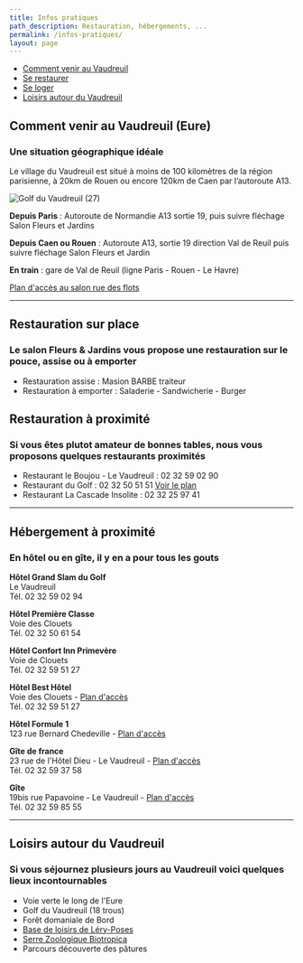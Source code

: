 ```yaml
---
title: Infos pratiques
path_description: Restauration, hébergements, ...
permalink: /infos-pratiques/
layout: page
---
```


- [Comment venir au Vaudreuil](#localisation)
- [Se restaurer](#restauration-sur-place)
- [Se loger](#hébergement-à-proximité)
- [Loisirs autour du Vaudreuil](#loisirs-autour-du-vaudreuil)

## Comment venir au Vaudreuil (Eure)
### Une situation géographique idéale

Le village du Vaudreuil est situé à moins de 100 kilomètres de la région parisienne, à 20km de Rouen ou encore 120km de Caen par l’autoroute A13.

![Golf du Vaudreuil (27)](http://www.moulin-de-connelles.fr/wp-content/uploads/2013/05/golf-vaudreuil.jpg)

**Depuis Paris** : Autoroute de Normandie A13 sortie 19, puis suivre fléchage Salon Fleurs et Jardins

**Depuis Caen ou Rouen** : Autoroute A13, sortie 19 direction Val de Reuil puis suivre fléchage Salon Fleurs et Jardin

**En train** : gare de Val de Reuil (ligne Paris - Rouen - Le Havre)

<a class="button dark" href="https://goo.gl/maps/Lg9BNZqmVvM2">Plan d'accès au salon rue des flots</a>

---

## Restauration sur place
### Le salon Fleurs & Jardins vous propose une restauration sur le pouce, assise ou à emporter

- Restauration assise : Masion BARBE traiteur
- Restauration à emporter : Saladerie - Sandwicherie - Burger


## Restauration à proximité
### Si vous êtes plutot amateur de bonnes tables, nous vous proposons quelques restaurants proximités

- Restaurant le Boujou - Le Vaudreuil : 02 32 59 02 90
- Restaurant du Golf : 02 32 50 51 51 [Voir le plan](https://www.google.fr/maps/place/Restaurant+du+Golf+du+Vaudreuil/@49.2599562,1.2204614,17z/data=!3m1!4b1!4m5!3m4!1s0x47e125f39882ce57:0xd7b570c814e287f1!8m2!3d49.2599562!4d1.2226501)
- Restaurant La Cascade Insolite : 02 32 25 97 41

---

## Hébergement à proximité
### En hôtel ou en gîte, il y en a pour tous les gouts

**Hôtel Grand Slam du Golf**  
Le Vaudreuil  
Tél. 02 32 59 02 94

**Hôtel Première Classe**  
Voie des Clouets  
Tél. 02 32 50 61 54

**Hôtel Confort Inn Primevère**  
Voie de Clouets  
Tél. 02 32 59 51 27

**Hôtel Best Hôtel**  
Voie des Clouets - [Plan d'accès]()  
Tél. 02 32 59 51 27

**Hôtel Formule 1**  
123 rue Bernard Chedeville - [Plan d'accès]()

**Gîte de france**  
23 rue de l'Hôtel Dieu - Le Vaudreuil - [Plan d'accès](https://goo.gl/maps/DoSFikXX7dJ2)  
Tél. 02 32 59 37 58

**Gîte**  
19bis rue Papavoine - Le Vaudreuil - [Plan d'accès](https://goo.gl/maps/LbPNPbYGVGU2)  
Tél. 02 32 59 85 55

---

## Loisirs autour du Vaudreuil
### Si vous séjournez plusieurs jours au Vaudreuil voici quelques lieux incontournables
- Voie verte le long de l'Eure
- Golf du Vaudreuil (18 trous)
- Forêt domaniale de Bord
- [Base de loisirs de Léry-Poses](http://www.lery-poses.fr/)
- [Serre Zoologique Biotropica](http://www.biotropica.fr/)
- Parcours découverte des pâtures